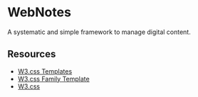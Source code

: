 WebNotes
==============

A systematic and simple framework to manage digital content.

Resources
-----------------
* [W3.css Templates](https://www.w3schools.com/css/css_rwd_templates.asp)
* [W3.css Family Template](https://www.w3schools.com/w3css/tryw3css_templates_bw_portfolio.htm)
* [W3.css](https://www.w3schools.com/w3css/default.asp)
